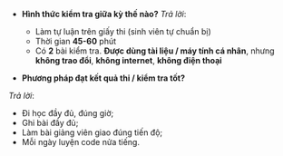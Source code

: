 * **Hình thức kiểm tra giữa kỳ thế nào?** _Trả lời_:
  + Làm tự luận trên giấy thi (sinh viên tự chuẩn bị)
  + Thời gian **45-60** phút
  + Có **2** bài kiểm tra. **Được dùng tài liệu / máy tính cá nhân**, nhưng **không trao đổi**, **không internet**, **không điện thoại**

* **Phương pháp đạt kết quả thi / kiểm tra tốt?**

_Trả lời_:
  + Đi học đầy đủ, đúng giờ;
  + Ghi bài đầy đủ;
  + Làm bài giảng viên giao đúng tiến độ;
  + Mỗi ngày luyện code nửa tiếng.
